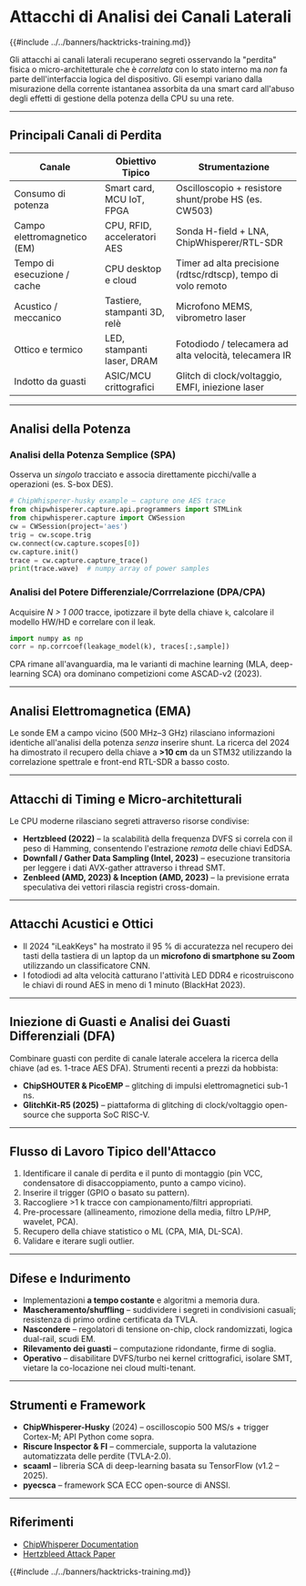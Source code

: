 # Attacchi di Analisi dei Canali Laterali

{{#include ../../banners/hacktricks-training.md}}

Gli attacchi ai canali laterali recuperano segreti osservando la "perdita" fisica o micro-architetturale che è *correlata* con lo stato interno ma *non* fa parte dell'interfaccia logica del dispositivo. Gli esempi variano dalla misurazione della corrente istantanea assorbita da una smart card all'abuso degli effetti di gestione della potenza della CPU su una rete.

---

## Principali Canali di Perdita

| Canale | Obiettivo Tipico | Strumentazione |
|--------|------------------|-----------------|
| Consumo di potenza | Smart card, MCU IoT, FPGA | Oscilloscopio + resistore shunt/probe HS (es. CW503) |
| Campo elettromagnetico (EM) | CPU, RFID, acceleratori AES | Sonda H-field + LNA, ChipWhisperer/RTL-SDR |
| Tempo di esecuzione / cache | CPU desktop e cloud | Timer ad alta precisione (rdtsc/rdtscp), tempo di volo remoto |
| Acustico / meccanico | Tastiere, stampanti 3D, relè | Microfono MEMS, vibrometro laser |
| Ottico e termico | LED, stampanti laser, DRAM | Fotodiodo / telecamera ad alta velocità, telecamera IR |
| Indotto da guasti | ASIC/MCU crittografici | Glitch di clock/voltaggio, EMFI, iniezione laser |

---

## Analisi della Potenza

### Analisi della Potenza Semplice (SPA)
Osserva un *singolo* tracciato e associa direttamente picchi/valle a operazioni (es. S-box DES).
```python
# ChipWhisperer-husky example – capture one AES trace
from chipwhisperer.capture.api.programmers import STMLink
from chipwhisperer.capture import CWSession
cw = CWSession(project='aes')
trig = cw.scope.trig
cw.connect(cw.capture.scopes[0])
cw.capture.init()
trace = cw.capture.capture_trace()
print(trace.wave)  # numpy array of power samples
```
### Analisi del Potere Differenziale/Corrrelazione (DPA/CPA)
Acquisire *N > 1 000* tracce, ipotizzare il byte della chiave `k`, calcolare il modello HW/HD e correlare con il leak.
```python
import numpy as np
corr = np.corrcoef(leakage_model(k), traces[:,sample])
```
CPA rimane all'avanguardia, ma le varianti di machine learning (MLA, deep-learning SCA) ora dominano competizioni come ASCAD-v2 (2023).

---

## Analisi Elettromagnetica (EMA)
Le sonde EM a campo vicino (500 MHz–3 GHz) rilasciano informazioni identiche all'analisi della potenza *senza* inserire shunt. La ricerca del 2024 ha dimostrato il recupero della chiave a **>10 cm** da un STM32 utilizzando la correlazione spettrale e front-end RTL-SDR a basso costo.

---

## Attacchi di Timing e Micro-architetturali
Le CPU moderne rilasciano segreti attraverso risorse condivise:
* **Hertzbleed (2022)** – la scalabilità della frequenza DVFS si correla con il peso di Hamming, consentendo l'estrazione *remota* delle chiavi EdDSA.
* **Downfall / Gather Data Sampling (Intel, 2023)** – esecuzione transitoria per leggere i dati AVX-gather attraverso i thread SMT.
* **Zenbleed (AMD, 2023) & Inception (AMD, 2023)** – la previsione errata speculativa dei vettori rilascia registri cross-domain.

---

## Attacchi Acustici e Ottici
* Il 2024 "​iLeakKeys" ha mostrato il 95 % di accuratezza nel recupero dei tasti della tastiera di un laptop da un **microfono di smartphone su Zoom** utilizzando un classificatore CNN.
* I fotodiodi ad alta velocità catturano l'attività LED DDR4 e ricostruiscono le chiavi di round AES in meno di 1 minuto (BlackHat 2023).

---

## Iniezione di Guasti e Analisi dei Guasti Differenziali (DFA)
Combinare guasti con perdite di canale laterale accelera la ricerca della chiave (ad es. 1-trace AES DFA). Strumenti recenti a prezzi da hobbista:
* **ChipSHOUTER & PicoEMP** – glitching di impulsi elettromagnetici sub-1 ns.
* **GlitchKit-R5 (2025)** – piattaforma di glitching di clock/voltaggio open-source che supporta SoC RISC-V.

---

## Flusso di Lavoro Tipico dell'Attacco
1. Identificare il canale di perdita e il punto di montaggio (pin VCC, condensatore di disaccoppiamento, punto a campo vicino).
2. Inserire il trigger (GPIO o basato su pattern).
3. Raccogliere >1 k tracce con campionamento/filtri appropriati.
4. Pre-processare (allineamento, rimozione della media, filtro LP/HP, wavelet, PCA).
5. Recupero della chiave statistico o ML (CPA, MIA, DL-SCA).
6. Validare e iterare sugli outlier.

---

## Difese e Indurimento
* Implementazioni **a tempo costante** e algoritmi a memoria dura.
* **Mascheramento/shuffling** – suddividere i segreti in condivisioni casuali; resistenza di primo ordine certificata da TVLA.
* **Nascondere** – regolatori di tensione on-chip, clock randomizzati, logica dual-rail, scudi EM.
* **Rilevamento dei guasti** – computazione ridondante, firme di soglia.
* **Operativo** – disabilitare DVFS/turbo nei kernel crittografici, isolare SMT, vietare la co-locazione nei cloud multi-tenant.

---

## Strumenti e Framework
* **ChipWhisperer-Husky** (2024) – oscilloscopio 500 MS/s + trigger Cortex-M; API Python come sopra.
* **Riscure Inspector & FI** – commerciale, supporta la valutazione automatizzata delle perdite (TVLA-2.0).
* **scaaml** – libreria SCA di deep-learning basata su TensorFlow (v1.2 – 2025).
* **pyecsca** – framework SCA ECC open-source di ANSSI.

---

## Riferimenti

* [ChipWhisperer Documentation](https://chipwhisperer.readthedocs.io/en/latest/)
* [Hertzbleed Attack Paper](https://www.hertzbleed.com/)


{{#include ../../banners/hacktricks-training.md}}
